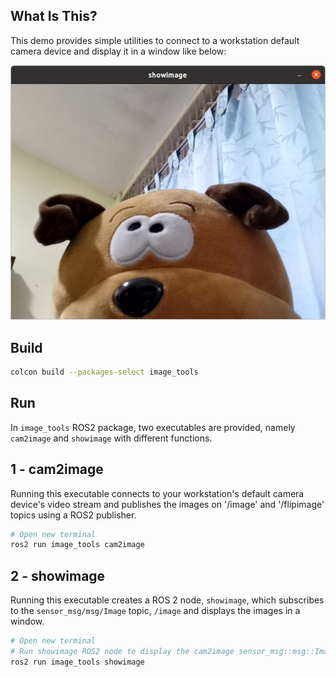 ## **What Is This?**

This demo provides simple utilities to connect to a workstation default camera device and display it in a window like below:

![](img/result.png)

## **Build**

```bash
colcon build --packages-select image_tools
```

## **Run**

In `image_tools` ROS2 package, two executables are provided, namely `cam2image` and `showimage` with different functions.

## **1 - cam2image**
Running this executable connects to your workstation's default camera device's video stream and publishes the images on '/image' and '/flipimage' topics using a ROS2 publisher.

```bash
# Open new terminal
ros2 run image_tools cam2image
```

## **2 - showimage**
Running this executable creates a ROS 2 node, `showimage`, which subscribes to the `sensor_msg/msg/Image` topic, `/image` and displays the images in a window.    

```bash
# Open new terminal
# Run showimage ROS2 node to display the cam2image sensor_msg::msg::Image messages.
ros2 run image_tools showimage
```